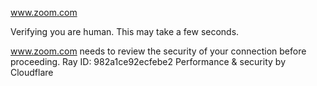 www.zoom.com

Verifying you are human. This may take a few seconds.

www.zoom.com needs to review the security of your connection before proceeding.
Ray ID: 982a1ce92ecfebe2
Performance & security by Cloudflare